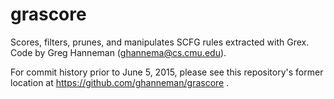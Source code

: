 grascore
========

Scores, filters, prunes, and manipulates SCFG rules extracted with Grex.  Code by Greg Hanneman (ghannema@cs.cmu.edu).

For commit history prior to June 5, 2015, please see this repository's former location at https://github.com/ghanneman/grascore .
